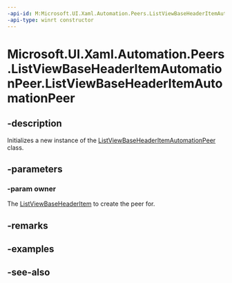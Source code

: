```yaml
---
-api-id: M:Microsoft.UI.Xaml.Automation.Peers.ListViewBaseHeaderItemAutomationPeer.#ctor(Microsoft.UI.Xaml.Controls.ListViewBaseHeaderItem)
-api-type: winrt constructor
---
```


<!-- Method syntax
protected ListViewBaseHeaderItemAutomationPeer(Windows.UI.Xaml.Controls.ListViewBaseHeaderItem owner)
-->

# Microsoft.UI.Xaml.Automation.Peers.ListViewBaseHeaderItemAutomationPeer.ListViewBaseHeaderItemAutomationPeer

## -description
Initializes a new instance of the [ListViewBaseHeaderItemAutomationPeer](listviewbaseheaderitemautomationpeer.md) class.

## -parameters
### -param owner
The [ListViewBaseHeaderItem](../microsoft.ui.xaml.controls/listviewbaseheaderitem.md) to create the peer for.

## -remarks

## -examples

## -see-also
